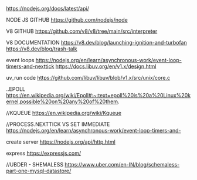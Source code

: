 https://nodejs.org/docs/latest/api/

NODE JS GITHUB
https://github.com/nodejs/node

V8 GITHUB 
https://github.com/v8/v8/tree/main/src/interpreter

V8 DOCUMENTATION
https://v8.dev/blog/launching-ignition-and-turbofan
https://v8.dev/blog/trash-talk

event loops
https://nodejs.org/en/learn/asynchronous-work/event-loop-timers-and-nexttick
https://docs.libuv.org/en/v1.x/design.html


uv_run code 
https://github.com/libuv/libuv/blob/v1.x/src/unix/core.c 




..EPOLL
https://en.wikipedia.org/wiki/Epoll#:~:text=epoll%20is%20a%20Linux%20kernel,possible%20on%20any%20of%20them.

//KQUEUE
https://en.wikipedia.org/wiki/Kqueue

//PROCESS.NEXTTICK VS SET IMMEDIATE
https://nodejs.org/en/learn/asynchronous-work/event-loop-timers-and-


create server 
https://nodejs.org/api/http.html

express
https://expressjs.com/

//UBDER - SHEMALESS 
https://www.uber.com/en-IN/blog/schemaless-part-one-mysql-datastore/